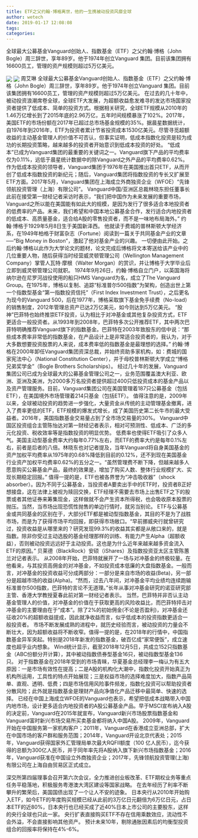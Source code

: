 ```yaml
---
title: ETF之父约翰·博格离世，他的一生携被动投资风靡全球
author: wetech
date: 2019-01-17 12:08:08
tags: 
categories: 
---
```

全球最大公募基金Vanguard创始人、指数基金（ETF）之父约翰·博格（John Bogle）周三辞世，享年89岁。他于1974年创立Vanguard 集团。目前该集团拥有16600员工，管理的资产规模则超过5万亿美元。
<!-- more -->
<img align="center" border="0" src="https://imgcdn.yicai.com/uppics/images/2019/01/b1e1dcbeb42a37281e72dfd50a4a0649.jpg" />
<img align="center" border="0" src="https://imgcdn.yicai.com/uppics/images/2019/01/7f995be1430fabf6f90d093860fb2188.jpg" />
周艾琳
全球最大公募基金Vanguard创始人、指数基金（ETF）之父约翰·博格（John Bogle）周三辞世，享年89岁。他于1974年创立Vanguard 集团。目前该集团拥有16600员工，管理的资产规模则超过5万亿美元。
在过去的几十年中，被动投资浪潮席卷全球，全球ETF大发展，为超额收益愈发难寻的发达市场国家投资者提供了低成本、简单的投资方式。根据相关研究，全球ETF规模从2010年的1.46万亿增长到了2015年底的2.96万亿，五年时间规模暴涨了102%。2017年，美国ETF的市场份额在2017年已超过总市场基金规模的35%。据晨星数据统计，自1976年到2016年，ETF为投资者累计节省投资成本1530亿美元。尽管寻觅超额收益的主动基金管理人的价值不可否认，但事实证明，低成本指数化投资是较为成功的长期投资策略，越来越多的投资者开始意识到低成本投资的好处。
“低成本”已成为Vanguard集团的最重要的关键词之一。Vanguard旗下产品的平均费率仅为0.11%，远低于晨星统计数据中的除Vanguard之外产品的平均费率0.62%。作为低成本投资的领导者，Vanguard集团于1976年在美国推出首只ETF，从而开创了低成本指数投资的新纪元；随后，Vanguard集团将指数投资的专长又扩展至ETF方面。2017年5月，Vanguard集团在上海成立外商独资企业（WFOE）“先锋领航投资管理（上海）有限公司”。
Vanguard中国/亚洲区总裁林晓东担任董事长此前在接受第一财经记者采访时表示，“我们把中国作为未来发展的重要市场，Vanguard之所以能在美国能有如此大的规模，是因为发行了很多适合本地投资者的低费率的产品。未来，我们希望和中国本地公募基金合作，发行适合内地投资者的低成本、高质量基金，适合给A股的零售投资者，而不是一味地布局海外。”
约翰‧博格于1929年5月8日生于美国新泽西。 他就读于费城的普林斯顿大学经济系，在1949年柏格于财富杂志（Fortune）阅读到一篇关于共同基金产业的文章──“Big Money in Boston”，激起了他对基金产业的兴趣。
一切便由此开始。之后约翰‧博格以此作为大学论文的题材，论文完成后博格将文本寄送给该产业中的几位重要人物，随后获得当时经营威灵顿管理公司（Wellington Management Company）掌管人瓦特·摩根（Walter Morgan）的赏识，并让博格于大学毕业后立即到威灵顿管理公司就职。
1974年9月26日，约翰‧博格自立门户，以英国海将纳尔逊在尼罗河战役使用的船只HMS Vanguard为名，成立了The Vanguard Group。在1975年，博格以复制、追踪“标准普尔500指数”为架构，创造出世上第一个指数型基金“第一指数投资信托”（First Index Investment Trust），之后更名为现今的Vanguard 500，后在1977年，博格采取旗下基金免手续费（No-load）的销售制度，2012年管理总资产已达2万亿美元，如今则达到5万亿美元。
“股神”巴菲特也始终推崇ETF投资，认为相比于对冲基金或其他复杂投资方式，ETF更适合一般投资者。从1993年到2008年，巴菲特多次公开推荐ETF，其中两次巴菲特明确推荐Vanguard旗下的指数基金。巴菲特在2003年致股东的信中说：“那些成本费率非常低的指数基金，在产品设计上是非常适合投资者的，我认为，对于大多数想要投资股票的人来说，成本费率低的指数基金是最理想的选择。”
约翰‧博格在2000年卸任Vanguard集团资深总裁，并始终资助多家机构，如：费城的国家宪法中心（National Constitution Center），并于母校普林斯顿大学成立“博格兄弟奖学金”（Bogle Brothers Scholarships）。
经过几十年的发展，Vanguard集团公司已成为全球最大的公募基金管理公司之一，业务范围覆盖澳大利亚、欧洲、亚洲及美洲，为2000多万名投资者提供超过400只低投资成本的基金产品以及资产管理服务。目前，Vanguard集团公司在美国管理着187只公募基金（包括ETF），在美国境外市场管理着214只基金（包括ETF）。
值得注意的是，2009年以来，全球被动投资的趋势进一步强化，大量资金从传统的主动管理基金撤离，进入了费率更低的ETF，ETF规模的爆发式增长，成了美国历史第二长牛市的最大受益者。2016年，美国指数基金交易量占到了全市场交易量的30%。
Vanguard中国区投资组合主管陈怡达对第一财经记者表示，相对可预测性、低成本、广泛的多元化投资、税收效率等是指数投资的明显优势。
低费率也使得ETF吸引了众多人气。美国主动型基金费率大约每年0.77%左右，而ETF的费率大约是每年0.1%左右，前者是后者的八倍。林晓东也对记者提及，当年Vanguard将自身美国基金的资产加权平均费率从1975年的0.68%降低到目前的0.12%，还不到现在美国基金行业资产加权平均费率0.62%的五分之一。“虽然管理费不断下降，但越来越多人愿意购买公募基金产品，最终的效果是，增加了购买人数、整体行业规模扩大、实现长期稳定回报。”
值得一提的是，ETF也被各界誉为“冲击吸收器”（shock absorber）。因为不同于公募基金，当投资者A要卖出手中的ETF时，投资者B正好想接盘，这在法律上被视为赎回交换，ETF经理不需要去市场上出售ETF之下的股票或者其他证券来筹集现金，这样做就不会产生资本所得税，也会吸收原本股票的抛压。当然，当市场出现恐慌性抛售的单边行情时，就另当别论。
ETF与公募基金或共同基金的区别在于，大部分ETF都是被动型指数基金，其目的不是为了战胜市场，而是为了获得市场平均回报，即获得市场敞口。“早前挪威央行就曾研究过，投资收益是从哪里来的？研究发现99.3%的收益其实都是从敞口来的，就是指数。除非你受过主动选股的基金经理那样的训练、有能力产生Alpha（超额收益），否则被动投资远远好于主动投资。这也是为什么近年来越来越多资金流入ETF的原因。” 贝莱德（BlackRock）安硕（iShares）及指数投资亚太区主管陈蕙兰对记者表示。
从2008年开始，巴菲特就展开了一场与对冲基金的终极较量。在他看来，与其投资高佣金的对冲基金，不如投资成本低廉的大盘指数基金。一般而言，对冲基金的投资收益可分成两部分：一部分是来自市场的收益(Beta)，另一部分是超越市场的收益(Alpha)。“然而，过去八年间，对冲基金平均业绩均连续跑输标准普尔500指数，巴菲特的言论不无道理。”长年从事对冲基金研究的诺亚研究部主管、香港大学教授夏春此前对第一财经记者表示。
当然，巴菲特并非否认主动基金管理人的价值，对冲基金的价值在于获取更高的风险收益比，而巴菲特抨击对冲基金的主要理由在于“成本”。除了2%的初始佣金(不论是否盈利)，对冲基金还征收20%的超额收益提成，因此就净收益而言，似乎低成本的投资指数更适合一般投资者。
市场不断发展成熟的进程中，就历史经验而言，被动投资的力量会不断壮大，因为超额收益将不断收窄。值得一提的是，在2018年的行情中，中国指数基金异军突起。特别是2018年新发的指数基金，破百亿成“家常便饭”，成立速度也超乎业内想象。
Wind统计显示，截至2018年12月5日，共成立152只指数基金（ABC份额分开计算），其中被动指数债券型基金16只，被动指数型基金136只。
对于指数基金在2018年受到的市场青睐，华夏基金总经理李一梅认为有五大原因：一是市场有效性在提高；二是A股的机构化大潮中，指数化投资开始真正为机构所运用，工具性的特点开始展现；三是权益市场的选择难度加大，指数产品简单、直观、透明、低费；四是市场信用风险事件频发，指数化投资可以帮助投资者分散风险；此外就是指数基金是理财产品向净值化产品迁移中最简单、快速的选择。
已经在中国上海成立WFOE的Vanguard也表示，希望把低成本战略带入中国内地市场，设计更多适合内地投资者的A股公募基金产品。早于MSCI宣布纳入A股的决定前，Vanguard在2015年就宣布，Vanguard新兴市场股票指数基金和Vanguard富时新兴市场交易所买卖基金都将纳入中国A股。
2009年，Vanguard开始在中国服务第一家机构客户；2011年，Vanguard在香港成立亚洲总部，扩大在中国市场的客户群和服务范围；2014年，Vanguard开设北京代表处；2015年，Vanguard获得国家外汇管理局单次最大RQFII额度（100 亿人民币），迄今获得的总额为300亿人民币，并于同年率先将A股纳入旗下新兴市场指数基金；2016年，Vanguard获准在中国设立外商独资企业；2017年，先锋领航投资管理(上海)有限公司在上海自由贸易区正式成立。
 
 
深交所第四届理事会召开第六次会议，全力推进创业板改革、ETF期权业务等重点任务平稳落地，积极服务粤港澳大湾区建设等国家战略。
在去年经历了利率不断攀升的繁荣后，美国国债出现了一个让人不安的迹象。
日本央行从2010年开始购入ETF，如今ETF的年度购买规模已经从此前的3万亿日元翻倍为6万亿日元，占日本ETF的近80%，日本央行也已经买成了近40%日本上市公司的主要股东，这样的央行全球也只此一家。
央行扩表直接购买ETF不存在信用乘数效应，流动性不会外溢，不会直接影响其他资产。
预计未来10年，剔除通胀因素后的均衡型投资组合的回报率将保持在4%-6%。
